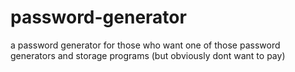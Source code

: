 # password-generator
a password generator for those who want one of those password generators and storage programs (but obviously dont want to pay) 

